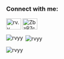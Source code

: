 

<h3 align="left">Connect with me:</h3>
<p align="left">
<a href="https://instagram.com/rv.y" target="blank"><img align="center" src="https://raw.githubusercontent.com/rahuldkjain/github-profile-readme-generator/master/src/images/icons/Social/instagram.svg" alt="rv.y" height="30" width="40" /></a>
<a href="https://discord.gg/ZbzR7cAQNV" target="blank"><img align="center" src="https://raw.githubusercontent.com/rahuldkjain/github-profile-readme-generator/master/src/images/icons/Social/discord.svg" alt="ZbzR7cAQNV" height="30" width="40" /></a>
</p>


<p><img align="left" src="https://github-readme-stats.vercel.app/api/top-langs?username=rvyy&show_icons=true&theme=radical&locale=en&layout=compact" alt="rvyy" /></p>

<p>&nbsp;<img align="center" src="https://github-readme-stats.vercel.app/api?username=rvyy&show_icons=true&theme=radical&locale=en" alt="rvyy" /></p>
<p align="left"> <img src="https://komarev.com/ghpvc/?username=rvyy&label=Profile%20views&color=00060a&style=flat" alt="rvyy" /> </p>
